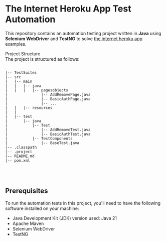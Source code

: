 # The Internet Heroku App Test Automation

This repository contains an automation testing project written in **Java** using **Selenium WebDriver** and **TestNG** to solve [the internet heroku app](https://the-internet.herokuapp.com/) examples.

Project Structure<br>
The project is structured as follows:

```

|-- TestSuites
|-- src
|   |-- main
|   |   |-- java
|   |   |   |-- pagesobjects
|               |-- AddRemovePage.java
|               |-- BasicAuthPage.java
|               |-- ...
|   |   |-- resources
|   |
|   |-- test
|       |-- java
|           |-- Test
|               |-- AddRemoveTest.java
|               |-- BasicAuthTest.java
|           |-- TestComponents
|               |-- BaseTest.java
|-- .classpath
|-- .project
|-- README.md
|-- pom.xml

```

<br><br>
## Prerequisites
To run the automation tests in this project, you'll need to have the following software installed on your machine:

- Java Development Kit (JDK)  version used: Java 21
- Apache Maven
- Selenium WebDriver
- TestNG

```
